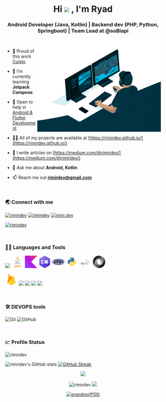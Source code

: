 <h1 align="center">Hi <img src="https://media.giphy.com/media/hvRJCLFzcasrR4ia7z/giphy.gif" width="30px"> , I'm Ryad</h1>
<h3 align="center">Android Developer (Java, Kotlin) | Backend dev (PHP, Python, Springboot) | Team Lead at @soBiapi</h3>
<img align="right" alt="Coding" width="400" src="https://github.com/rimirdev/rimirdev.github.io/blob/6f1b623ed5d8f09cdfff41b5a21f45275d590e0a/images/djbwgfw-ezgif.com-effects.gif">
<p align="left"> <a href="https://twitter.com/" target="blank"><img src="https://img.shields.io/twitter/follow/?logo=twitter&style=for-the-badge" alt="" /></a> </p>

- 🔭 Proud of this work [Cuisto](https://play.google.com/store/apps/details?id=com.uiresource.cuisto)

- 🌱 I’m currently learning **Jetpack Compose**

- 🤝 Open to help in [Android & Flutter Development](https://roadmap.sh/android)

- 👨‍💻 All of my projects are available at [https://rimirdev.github.io/](https://rimirdev.github.io/)

- 📝 I write articles on [https://medium.com/@rimirdev/](https://medium.com/@rimirdev/)

- 💬 Ask me about **Android, Kotlin**

- 📫 Reach me out **rimirdev@gmail.com**

<br>

<h3 align="left">🌏 Connect with me</h3>
<p align="left">
<a href="https://twitter.com/rimirdev" target="blank"><img align="center" src="https://raw.githubusercontent.com/rahuldkjain/github-profile-readme-generator/master/src/images/icons/Social/twitter.svg" alt="rimirdev" height="30" width="40" /></a>
<a href="https://linkedin.com/in/rimirdev" target="blank"><img align="center" src="https://raw.githubusercontent.com/rahuldkjain/github-profile-readme-generator/master/src/images/icons/Social/linked-in-alt.svg" alt="rimirdev" height="30" width="40" /></a>
<a href="https://instagram.com/rimir.dev" target="blank"><img align="center" src="https://raw.githubusercontent.com/rahuldkjain/github-profile-readme-generator/master/src/images/icons/Social/instagram.svg" alt="rimir.dev" height="30" width="40" /></a>
</p>
<p align="left"> <a href="https://twitter.com/rimirdev" target="blank"><img src="https://img.shields.io/twitter/follow/rimirdev?logo=twitter&style=for-the-badge" alt="rimirdev" /></a> </p>

<br>

<h3 align="left">🧑‍💻 Languages and Tools</h3>

<code><img height="40" src="https://cdn.svgporn.com/logos/android-vertical.svg"></code>
<code><img height="40" src="https://raw.githubusercontent.com/github/explore/80688e429a7d4ef2fca1e82350fe8e3517d3494d/topics/java/java.png"></code>
<code><img height="40" src="https://raw.githubusercontent.com/github/explore/80688e429a7d4ef2fca1e82350fe8e3517d3494d/topics/kotlin/kotlin.png"></code>
<code><img height="40" src="https://raw.githubusercontent.com/github/explore/80688e429a7d4ef2fca1e82350fe8e3517d3494d/topics/csharp/csharp.png"></code>
<code><img height="40" src="https://raw.githubusercontent.com/github/explore/80688e429a7d4ef2fca1e82350fe8e3517d3494d/topics/php/php.png"></code>
<code><img height="40" src="https://raw.githubusercontent.com/github/explore/80688e429a7d4ef2fca1e82350fe8e3517d3494d/topics/python/python.png"></code>
<code><img height="40" src="https://raw.githubusercontent.com/github/explore/80688e429a7d4ef2fca1e82350fe8e3517d3494d/topics/mysql/mysql.png"></code>
<code><img height="40" src="https://raw.githubusercontent.com/github/explore/80688e429a7d4ef2fca1e82350fe8e3517d3494d/topics/json/json.png"></code>

<code><img height="40" src="https://raw.githubusercontent.com/github/explore/80688e429a7d4ef2fca1e82350fe8e3517d3494d/topics/firebase/firebase.png"></code>
<code><img height="40" src="https://cdn.svgporn.com/logos/google-cloud.svg"></code>
<code><img height="40" src="https://cdn.svgporn.com/logos/google-analytics.svg"></code>
<code><img height="40" src="https://cdn.svgporn.com/logos/google-admob.svg"></code>
<code><img height="40" src="https://cdn.svgporn.com/logos/google-adsense.svg"></code>

<br>

<h3 align="left">🛠️ DEVOPS tools</h3>

![Git](https://img.shields.io/badge/git-%23F05033.svg?style=for-the-badge&logo=git&logoColor=white "Git")
![GitHub](https://img.shields.io/badge/github-%23121011.svg?style=for-the-badge&logo=github&logoColor=white "GitHub")

<br>

<h3 align="left">📈 Profile Status</h3>

<p align="left"> <img src="https://komarev.com/ghpvc/?username=rimirdev&label=Profile%20views&color=0e75b6&style=flat" alt="rimirdev" /> </p>

![rimridev's GitHub stats](https://github-readme-stats.vercel.app/api?username=rimirdev&theme=dark&show_icons=true)
[![GitHub Streak](https://github-readme-streak-stats.herokuapp.com?user=rimirdev&theme=dark&hide_border=true)](https://git.io/streak-stats)
<p align="center">
    <img src="https://github-profile-summary-cards.vercel.app/api/cards/profile-details?username=rimirdev&theme=github"
</p>
<p align="center">
  <img src="https://github-readme-stats.vercel.app/api/top-langs?username=rimirdev&show_icons=true&locale=en&layout=compact" alt="rimirdev">
  <img src="https://github-profile-summary-cards.vercel.app/api/cards/productive-time?username=GrandMoff100&theme=github&utcOffset=+5.3">
</p>
<p align="center">
    <a href="https://github.com/ryo-ma/github-profile-trophy">
        <img src="https://github-profile-trophy.vercel.app/?username=rimirdev" alt="grandmoff100" />
    </a>
</p>
